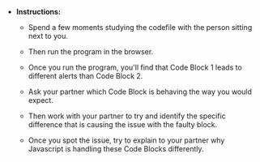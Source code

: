 * **Instructions:**
	* Spend a few moments studying the codefile with the person sitting next to you.

	* Then run the program in the browser.

	* Once you run the program, you'll find that Code Block 1 leads to different alerts than Code Block 2.

	* Ask your partner which Code Block is behaving the way you would expect.

	* Then work with your partner to try and identify the specific difference that is causing the issue with the faulty block.

	* Once you spot the issue, try to explain to your partner why Javascript is handling these Code Blocks differently.